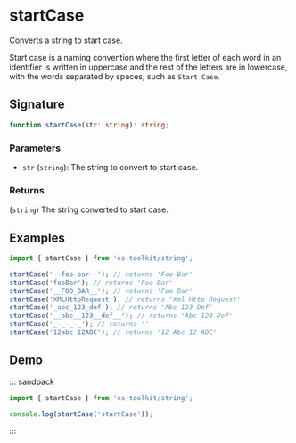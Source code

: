 # startCase

Converts a string to start case.

Start case is a naming convention where the first letter of each word in an identifier is written in uppercase and the rest of the letters are in lowercase, with the words separated by spaces, such as `Start Case`.

## Signature

```typescript
function startCase(str: string): string;
```

### Parameters

- `str` (`string`): The string to convert to start case.

### Returns

(`string`) The string converted to start case.

## Examples

```typescript
import { startCase } from 'es-toolkit/string';

startCase('--foo-bar--'); // returns 'Foo Bar'
startCase('fooBar'); // returns 'Foo Bar'
startCase('__FOO_BAR__'); // returns 'Foo Bar'
startCase('XMLHttpRequest'); // returns 'Xml Http Request'
startCase('_abc_123_def'); // returns 'Abc 123 Def'
startCase('__abc__123__def__'); // returns 'Abc 123 Def'
startCase('_-_-_-_'); // returns ''
startCase('12abc 12ABC'); // returns '12 Abc 12 ABC'
```

## Demo

::: sandpack

```ts index.ts
import { startCase } from 'es-toolkit/string';

console.log(startCase('startCase'));
```

:::
